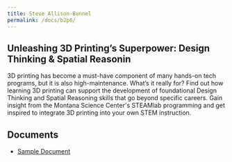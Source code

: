 ```yaml
---
title: Steve Allison-Bunnel
permalink: /docs/b2p6/
---
```


## Unleashing 3D Printing’s Superpower: Design Thinking & Spatial Reasonin

3D printing has become a must-have component of many hands-on tech programs, but it is also high-maintenance. What’s it really for? Find out how learning 3D printing can support the development of foundational Design Thinking and Spatial Reasoning skills that go beyond specific careers. Gain insight from the Montana Science Center's STEAMlab programming and get inspired to integrate 3D printing into your own STEM instruction.

## Documents
 - [Sample Document](../monday/breakout2/documents/b1p1d1.pdf)